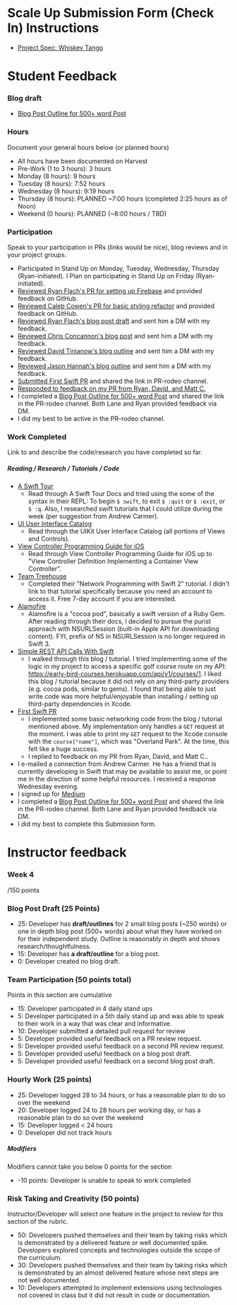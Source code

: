 # Scale Up Submission Form (Check In) Instructions

- [Project Spec: Whiskey Tango](https://github.com/turingschool/lesson_plans/blob/master/ruby_04-apis_and_scalability/independent_study_project.markdown)

# Student Feedback

### Blog draft

- [Blog Post Outline for 500+ word Post](https://docs.google.com/document/d/1JLBqsfGJbRQBBQ-CYwuJVTNt3mDDNytktm6qtDDaF1k/edit?usp=sharing)

### Hours

Document your general hours below (or planned hours)
- All hours have been documented on Harvest
- Pre-Work (1 to 3 hours): 3 hours
- Monday (8 hours): 9 hours
- Tuesday (8 hours): 7:52 hours
- Wednesday (8 hours): 9:19 hours
- Thursday (8 hours): PLANNED ~7:00 hours (completed 2:25 hours as of Noon)
- Weekend (0 hours): PLANNED (~8:00 hours / TBD)

### Participation

Speak to your participation in PRs (links would be nice), blog reviews and in your project groups.
- Participated in Stand Up on Monday, Tuesday, Wednesday, Thursday (Ryan-initiated).  I Plan on participating in Stand Up on Friday (Ryan-initiated).
- [Reviewed Ryan Flach's PR for setting up Firebase](https://github.com/ryanflach/good-morning-sunshine/pull/1) and provided feedback on GitHub.
- [Reviewed Caleb Cowen's PR for basic styling refactor](https://github.com/Caleb9193/brotha-nature/pull/1) and provided feedback on GitHub.
- [Reviewed Ryan Flach's blog post draft](https://medium.com/@ryanflach/ff7e5256ce86#.5fe12hd0c) and sent him a DM with my feedback.
- [Reviewed Chris Concannon's blog post](https://medium.com/@chrisconcannon/getting-started-with-the-android-sdk-11d18fcd7ae4#.g6cyhaxli) and sent him a DM with my feedback.
- [Reviewed David Tinianow's blog outline](https://docs.google.com/document/d/1jkNHOt1GHbrqkZbdKbGYQI4IJD9LA2pPcoghj5fFeAE/edit?usp=sharing) and sent him a DM with my feedback.
- [Reviewed Jason Hannah's blog outline](https://medium.com/@TheJasonHanna/b20872ba5aa1#.qsdkolakd) and sent him a DM with my feedback.
- [Submitted First Swift PR](https://github.com/matthewrpacker/EarlyBird/pull/1) and shared the link in PR-rodeo channel.
- [Responded to feedback on my PR from Ryan, David, and Matt C.](https://github.com/matthewrpacker/EarlyBird/pull/1)
- I completed a [Blog Post Outline for 500+ word Post](https://docs.google.com/document/d/1JLBqsfGJbRQBBQ-CYwuJVTNt3mDDNytktm6qtDDaF1k/edit?usp=sharing) and shared the link in the PR-rodeo channel.  Both Lane and Ryan provided feedback via DM.
- I did my best to be active in the PR-rodeo channel.

### Work Completed

Link to and describe the code/research you have completed so far.

##### Reading / Research / Tutorials / Code

- [A Swift Tour](https://developer.apple.com/library/content/documentation/Swift/Conceptual/Swift_Programming_Language/GuidedTour.html#//apple_ref/doc/uid/TP40014097-CH2-ID1)
  - Read through A Swift Tour Docs and tried using the some of the syntax in their REPL: To begin `$ swift`, to exit `$ :quit` or `$ :exit`, or `$ :q`. Also, I researched swift tutorials that I could utilize during the week (per suggestion from Andrew Carmer).
- [UI User Interface Catalog](https://developer.apple.com/library/content/documentation/UserExperience/Conceptual/UIKitUICatalog/index.html#//apple_ref/doc/uid/TP40012857-UIView-SW1)
  - Read through the UIKit User Interface Catalog (all portions of Views and Controls).
- [View Controller Programming Guide for iOS](https://developer.apple.com/library/content/featuredarticles/ViewControllerPGforiPhoneOS/index.html#//apple_ref/doc/uid/TP40007457-CH2-SW1)
  - Read through View Controller Programming Guide for iOS up to "View Controller Definition Implementing a Container View Controller".
- [Team Treehouse](https://teamtreehouse.com/tracks/ios-development-with-swift-20)
  - Completed their "Network Programming with Swift 2" tutorial.  I didn't link to that tutorial specifically because you need an account to access it.  Free 7-day account if you are interested.
- [Alamofire](https://github.com/Alamofire/Alamofire)
  - Alamofire is a "cocoa pod", basically a swift version of a Ruby Gem.  After reading through their docs, I decided to pursue the purist approach with NSURLSession (built-in Apple API for downloading content). FYI, prefix of NS in NSURLSession is no longer required in Swift 3.
- [Simple REST API Calls With Swift](https://grokswift.com/simple-rest-with-swift/)
  - I walked through this blog / tutorial.  I tried implementing some of the logic in my project to access a specific golf course route on my API: https://early-bird-courses.herokuapp.com/api/v1/courses/1.  I liked this blog / tutorial because it did not rely on any third-party providers (e.g. cocoa pods, similar to gems). I found that being able to just write code was more helpful/enjoyable than installing / setting up third-party dependencies in Xcode.
- [First Swift PR](https://github.com/matthewrpacker/EarlyBird/pull/1)
  - I implemented some basic networking code from the blog / tutorial mentioned above.  My implementation only handles a `GET` request at the moment.  I was able to print my `GET` request to the Xcode console with the `course["name"]`, which was "Overland Park". At the time, this felt like a huge success.
  - I replied to feedback on my PR from Ryan, David, and Matt C..
- I e-mailed a connection from Andrew Carmer. He has a friend that is currently developing in Swift that may be available to assist me, or point me in the direction of some helpful resources.  I received a response Wednesday evening.
- I signed up for [Medium](https://medium.com/)
- I completed a [Blog Post Outline for 500+ word Post](https://docs.google.com/document/d/1JLBqsfGJbRQBBQ-CYwuJVTNt3mDDNytktm6qtDDaF1k/edit?usp=sharing) and shared the link in the PR-rodeo channel.  Both Lane and Ryan provided feedback via DM.
- I did my best to complete this Submission form.

# Instructor feedback

### Week 4

/150 points

### Blog Post Draft (25 Points)  

* 25: Developer has **draft/outlines** for 2 small blog posts (~250 words) or one in depth blog post (500+ words) about what they have worked on for their independent study. Outline is reasonably in depth and shows research/thoughtfulness.
* 15: Developer has **a draft/outline** for a blog post.
* 0: Developer created no blog draft.

### Team Participation (50 points total)

Points in this section are cumulative

* 15: Developer participated in 4 daily stand ups
* 5: Developer participated in a 5th daily stand up and was able to speak to their work in a way that was clear and informative.
* 10: Developer submitted a detailed pull request for review
* 5: Developer provided useful feedback on a PR review request.
* 5: Developer provided useful feedback on a second PR review request.
* 5: Developer provided useful feedback on a blog post draft.
* 5: Developer provided useful feedback on a second blog post draft.

### Hourly Work (25 points)

* 25: Developer logged 28 to 34 hours, or has a reasonable plan to do so over the weekend
* 20: Developer logged 24 to 28 hours per working day, or has a reasonable plan to do so over the weekend
* 15: Developer logged < 24 hours
* 0: Developer did not track hours

##### Modifiers

Modifiers cannot take you below 0 points for the section

* -10 points: Developer is unable to speak to work completed


### Risk Taking and Creativity (50 points)

Instructor/Developer will select one feature in the project to review for this section of the rubric.

* 50: Developers pushed themselves and their team by taking risks which is demonstrated by a delivered feature or well documented spike. Developers explored concepts and technologies outside the scope of the curriculum.
* 30: Developers pushed themselves and their team by taking risks which is demonstrated by an almost delivered feature whose next steps are not well documented.
* 10: Developers attempted to implement extensions using technologies not covered in class but it did not result in code or documentation.
